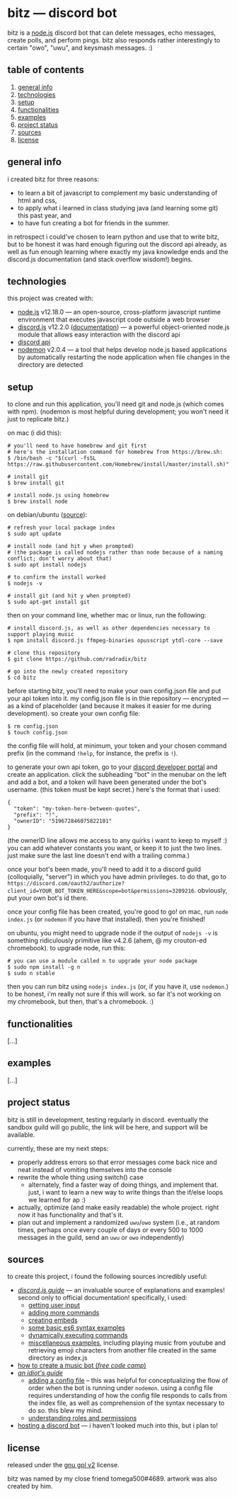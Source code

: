 # bitz — discord bot
bitz is a [node.js](https://nodejs.org/en/) discord bot that can delete messages, echo messages, create polls, and perform pings. bitz also responds rather interestingly to certain "owo", "uwu", and keysmash messages. :)

## table of contents
1. [general info](#general-info)
2. [technologies](#technologies)
3. [setup](#setup)
4. [functionalities](#functionalities)
5. [examples](#examples)
6. [project status](#project-status)
7. [sources](#sources)
8. [license](#license)

## general info
i created bitz for three reasons: 
* to learn a bit of javascript to complement my basic understanding of html and css, 
* to apply what i learned in class studying java (and learning some git) this past year, and 
* to have fun creating a bot for friends in the summer. 

in retrospect i could've chosen to learn python and use that to write bitz, but to be honest it was hard enough figuring out the discord api already, as well as fun enough learning where exactly my java knowledge ends and the discord.js documentation (and stack overflow wisdom!) begins.

## technologies
this project was created with: 
* [node.js](https://nodejs.org/en/) v12.18.0 — an open-source, cross-platform javascript runtime environment that executes javascript code outside a web browser
* [discord.js](https://discord.js.org/#/) v12.2.0 ([documentation](https://discordjs-fork.readthedocs.io/en/latest/index.html)) — a powerful object-oriented node.js module that allows easy interaction with the discord api
* [discord api](https://discord.com/developers/docs/intro) 
* [nodemon](https://www.npmjs.com/package/nodemon) v2.0.4 — a tool that helps develop node.js based applications by automatically restarting the node application when file changes in the directory are detected

## setup
to clone and run this application, you'll need git and node.js (which comes with npm). (nodemon is most helpful during development; you won't need it just to replicate bitz.) 

on mac (i did this): 
```
# you'll need to have homebrew and git first
# here's the installation command for homebrew from https://brew.sh: 
$ /bin/bash -c "$(curl -fsSL https://raw.githubusercontent.com/Homebrew/install/master/install.sh)"

# install git
$ brew install git

# install node.js using homebrew
$ brew install node
```

on debian/ubuntu ([source](https://www.digitalocean.com/community/tutorials/how-to-install-node-js-on-ubuntu-18-04)): 
```
# refresh your local package index
$ sudo apt update

# install node (and hit y when prompted)
# (the package is called nodejs rather than node because of a naming conflict; don't worry about that)
$ sudo apt install nodejs

# to confirm the install worked
$ nodejs -v

# install git (and hit y when prompted)
$ sudo apt-get install git
```

then on your command line, whether mac or linux, run the following:
```
# install discord.js, as well as other dependencies necessary to support playing music
$ npm install discord.js ffmpeg-binaries opusscript ytdl-core --save

# clone this repository
$ git clone https://github.com/radradix/bitz

# go into the newly created repository
$ cd bitz
```

before starting bitz, you'll need to make your own config.json file and put your api token into it. my config.json file is in thie repository — encrypted — as a kind of placeholder (and because it makes it easier for me during development). so create your own config file: 
```
$ rm config.json
$ touch config.json
```

the config file will hold, at minimum, your token and your chosen command prefix (in the command `!help`, for instance, the prefix is `!`). 

to generate your own api token, go to your [discord developer portal](https://discord.com/developers/applications) and create an application. click the subheading "bot" in the menubar on the left and add a bot, and a token will have been generated under the bot's username. (this token must be kept secret.) here's the format that i used: 
```
{
  "token": "my-token-here-between-quotes",
  "prefix": "!",
  "ownerID": "519672846075822101"
}
```
(the ownerID line allows me access to any quirks i want to keep to myself :) you can add whatever constants you want, or keep it to just the two lines. just make sure the last line doesn't end with a trailing comma.)

once your bot's been made, you'll need to add it to a discord guild (colloquially, "server") in which you have admin privileges. to do that, go to `https://discord.com/oauth2/authorize?client_id=YOUR_BOT_TOKEN_HERE&scope=bot&permissions=3209216`. obviously, put your own bot's id there. 

once your config file has been created, you're good to go! on mac, run `node index.js` (or `nodemon` if you have that installed). then you're finished!

on ubuntu, you might need to upgrade node if the output of `nodejs -v` is something ridiculously primitive like v4.2.6 (ahem, @ my crouton-ed chromebook). to upgrade node, run this: 
```
# you can use a module called n to upgrade your node package
$ sudo npm install -g n
$ sudo n stable
```
then you can run bitz using `nodejs index.js` (or, if you have it, use `nodemon`.) to be honest, i'm really not sure if this will work. so far it's not working on my chromebook, but then, that's a chromebook. :)

## functionalities
[...]

## examples
[...]

## project status
bitz is still in development, testing regularly in discord. eventually the sandbox guild will go public, the link will be here, and support will be available. 

currently, these are my next steps: 
* properly address errors so that error messages come back nice and neat instead of vomiting themselves into the console
* rewrite the whole thing using switch() case
  * alternately, find a faster way of doing things, and implement that. just, i want to learn a new way to write things than the if/else loops we learned for ap :)
* actually, optimize (and make easily readable) the whole project. right now it has functionality and that's it. 
* plan out and implement a randomized `uwu`/`owo` system (i.e., at random times, perhaps once every couple of days or every 500 to 1000 messages in the guild, send an `uwu` or `owo` independently)

## sources
to create this project, i found the following sources incredibly useful: 
* [*discord.js guide*](https://discordjs.guide/) — an invaluable source of explanations and examples! second only to official documentation! specifically, i used:
  + [getting user input](https://discordjs.guide/creating-your-bot/commands-with-user-input.html#basic-arguments)
  + [adding more commands](https://discordjs.guide/creating-your-bot/adding-more-commands.html)
  + [creating embeds](https://discordjs.guide/popular-topics/embeds.html#embed-preview)
  - [some basic es6 syntax examples](https://discordjs.guide/additional-info/es6-syntax.html#template-literals)
  - [dynamically executing commands](https://discordjs.guide/command-handling/dynamic-commands.html#dynamically-executing-commands)
  - [miscellaneous examples](https://discordjs.guide/popular-topics/miscellaneous-examples.html#play-music-from-youtube), including playing music from youtube and retrieving emoji characters from another file created in the same directory as index.js  
* [how to create a music bot (*free code camp*)](https://www.freecodecamp.org/news/how-to-create-a-music-bot-using-discord-js-4436f5f3f0f8/)
* [*an idiot's guide*](https://anidiots.guide/)
  + [adding a config file](https://anidiots.guide/first-bot/adding-a-config-file) – this was helpful for conceptualizing the flow of order when the bot is running under `nodemon`. using a config file requires understanding of how the config file responds to calls from the index file, as well as comprehension of the syntax necessary to do so. this blew my mind. 
  + [understanding roles and permissions](https://anidiots.guide/understanding/roles)
* [hosting a discord bot](https://www.writebots.com/discord-bot-hosting/#Glitch) — i haven't looked much into this, but i plan to!

## license
released under the [gnu gpl v2](https://www.gnu.org/licenses/old-licenses/gpl-2.0.en.html) license.

bitz was named by my close friend tomega500#4689. artwork was also created by him. 
